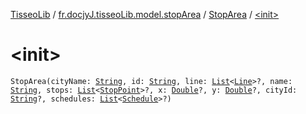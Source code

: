 [TisseoLib](../../index.md) / [fr.docjyJ.tisseoLib.model.stopArea](../index.md) / [StopArea](index.md) / [&lt;init&gt;](./-init-.md)

# &lt;init&gt;

`StopArea(cityName: `[`String`](https://kotlinlang.org/api/latest/jvm/stdlib/kotlin/-string/index.html)`, id: `[`String`](https://kotlinlang.org/api/latest/jvm/stdlib/kotlin/-string/index.html)`, line: `[`List`](https://kotlinlang.org/api/latest/jvm/stdlib/kotlin.collections/-list/index.html)`<`[`Line`](../../fr.docjy-j.tisseo-lib.model.line/-line/index.md)`>?, name: `[`String`](https://kotlinlang.org/api/latest/jvm/stdlib/kotlin/-string/index.html)`, stops: `[`List`](https://kotlinlang.org/api/latest/jvm/stdlib/kotlin.collections/-list/index.html)`<`[`StopPoint`](../../fr.docjy-j.tisseo-lib.model.stop-point/-stop-point/index.md)`>?, x: `[`Double`](https://kotlinlang.org/api/latest/jvm/stdlib/kotlin/-double/index.html)`?, y: `[`Double`](https://kotlinlang.org/api/latest/jvm/stdlib/kotlin/-double/index.html)`?, cityId: `[`String`](https://kotlinlang.org/api/latest/jvm/stdlib/kotlin/-string/index.html)`?, schedules: `[`List`](https://kotlinlang.org/api/latest/jvm/stdlib/kotlin.collections/-list/index.html)`<`[`Schedule`](../../fr.docjy-j.tisseo-lib.model.stop-schedule/-schedule/index.md)`>?)`